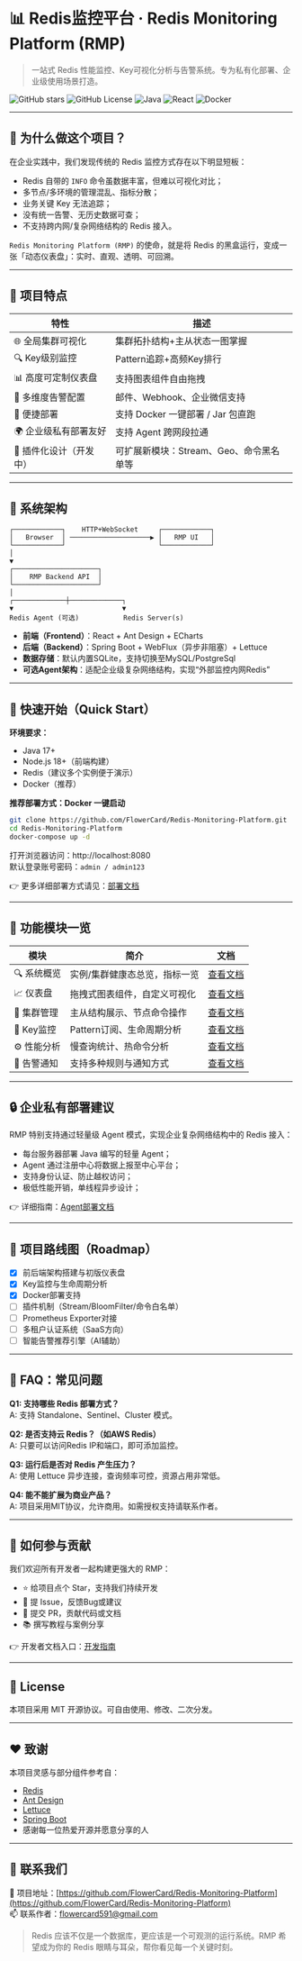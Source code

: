 # 📊 Redis监控平台 · Redis Monitoring Platform (RMP)

> 一站式 Redis 性能监控、Key可视化分析与告警系统。专为私有化部署、企业级使用场景打造。

![GitHub stars](https://img.shields.io/github/stars/FlowerCard/Redis-Monitoring-Platform?style=social)
![GitHub License](https://img.shields.io/github/license/FlowerCard/Redis-Monitoring-Platform)
![Java](https://img.shields.io/badge/backend-Java17-blue) ![React](https://img.shields.io/badge/frontend-React-green) ![Docker](https://img.shields.io/badge/deploy-Docker-orange)

---

## 🚀 为什么做这个项目？

在企业实践中，我们发现传统的 Redis 监控方式存在以下明显短板：

- Redis 自带的 `INFO` 命令虽数据丰富，但难以可视化对比；
- 多节点/多环境的管理混乱、指标分散；
- 业务关键 Key 无法追踪；
- 没有统一告警、无历史数据可查；
- 不支持跨内网/复杂网络结构的 Redis 接入。

`Redis Monitoring Platform (RMP)` 的使命，就是将 Redis 的黑盒运行，变成一张「动态仪表盘」：实时、直观、透明、可回溯。

---

## 🧩 项目特点

| 特性            | 描述                       |
|---------------|--------------------------|
| 🌐 全局集群可视化    | 集群拓扑结构+主从状态一图掌握          |
| 🔍 Key级别监控    | Pattern追踪+高频Key排行        |
| 📊 高度可定制仪表盘   | 支持图表组件自由拖拽               |
| 🔔 多维度告警配置    | 邮件、Webhook、企业微信支持        |
| 🧰 便捷部署       | 支持 Docker 一键部署 / Jar 包直跑 |
| 🌍 企业级私有部署友好  | 支持 Agent 跨网段拉通           |
| 🧱 插件化设计（开发中） | 可扩展新模块：Stream、Geo、命令黑名单等 |

---

## 📐 系统架构

```text
┌────────────┐    HTTP+WebSocket     ┌────────────┐
│   Browser  │ ────────────────────▶ │   RMP UI   │
└────────────┘                       └────────────┘
│
▼
┌─────────────────────┐
│    RMP Backend API  │
└─────────────────────┘
│
┌─────────────┼─────────────┐
▼                           ▼
Redis Agent (可选)           Redis Server(s)
```

- **前端（Frontend）**：React + Ant Design + ECharts  
- **后端（Backend）**：Spring Boot + WebFlux（异步非阻塞）+ Lettuce  
- **数据存储**：默认内置SQLite，支持切换至MySQL/PostgreSql  
- **可选Agent架构**：适配企业级复杂网络结构，实现“外部监控内网Redis”

---

## 🔧 快速开始（Quick Start）

**环境要求：**

- Java 17+
- Node.js 18+（前端构建）
- Redis（建议多个实例便于演示）
- Docker（推荐）

**推荐部署方式：Docker 一键启动**

```bash
git clone https://github.com/FlowerCard/Redis-Monitoring-Platform.git
cd Redis-Monitoring-Platform
docker-compose up -d
```

打开浏览器访问：http://localhost:8080  
默认登录账号密码：`admin / admin123`

👉 更多详细部署方式请见：[部署文档](docs/setup.md)

---

## 🧠 功能模块一览

| 模块       | 简介               | 文档                                  |
|----------|------------------|-------------------------------------|
| 🔍 系统概览  | 实例/集群健康态总览，指标一览  | [查看文档](docs/modules/overview.md)    |
| 📈 仪表盘   | 拖拽式图表组件，自定义可视化   | [查看文档](docs/modules/dashboard.md)   |
| 🧭 集群管理  | 主从结构展示、节点命令操作    | [查看文档](docs/modules/cluster.md)     |
| 🔑 Key监控 | Pattern订阅、生命周期分析 | [查看文档](docs/modules/key_monitor.md) |
| ⚙ 性能分析   | 慢查询统计、热命令分析      | [查看文档](docs/modules/performance.md) |
| 🔔 告警通知  | 支持多种规则与通知方式      | [查看文档](docs/modules/alert.md)       |

---

## 🔒 企业私有部署建议

RMP 特别支持通过轻量级 Agent 模式，实现企业复杂网络结构中的 Redis 接入：

- 每台服务器部署 Java 编写的轻量 Agent；
- Agent 通过注册中心将数据上报至中心平台；
- 支持身份认证、防止越权访问；
- 极低性能开销，单线程异步设计；

👉 详细指南：[Agent部署文档](docs/agent-guide.md)

---

## 🧭 项目路线图（Roadmap）

- [x] 前后端架构搭建与初版仪表盘
- [x] Key监控与生命周期分析
- [x] Docker部署支持
- [ ] 插件机制（Stream/BloomFilter/命令白名单）
- [ ] Prometheus Exporter对接
- [ ] 多租户认证系统（SaaS方向）
- [ ] 智能告警推荐引擎（AI辅助）

---

## 💬 FAQ：常见问题

**Q1: 支持哪些 Redis 部署方式？**  
A: 支持 Standalone、Sentinel、Cluster 模式。

**Q2: 是否支持云 Redis？（如AWS Redis）**  
A: 只要可以访问Redis IP和端口，即可添加监控。

**Q3: 运行后是否对 Redis 产生压力？**  
A: 使用 Lettuce 异步连接，查询频率可控，资源占用非常低。

**Q4: 能不能扩展为商业产品？**  
A: 项目采用MIT协议，允许商用。如需授权支持请联系作者。

---

## 🤝 如何参与贡献

我们欢迎所有开发者一起构建更强大的 RMP：

- ⭐ 给项目点个 Star，支持我们持续开发
- 🐞 提 Issue，反馈Bug或建议
- 🧪 提交 PR，贡献代码或文档
- 📚 撰写教程与案例分享

👉 开发者文档入口：[开发指南](docs/developer-guide.md)

---

## 📄 License

本项目采用 MIT 开源协议。可自由使用、修改、二次分发。

---

## ❤️ 致谢

本项目灵感与部分组件参考自：

- [Redis](https://redis.io/)
- [Ant Design](https://ant.design/)
- [Lettuce](https://github.com/lettuce-io/lettuce-core)
- [Spring Boot](https://spring.io/projects/spring-boot)
- 感谢每一位热爱开源并愿意分享的人

---

## 📎 联系我们

📘 项目地址：[https://github.com/FlowerCard/Redis-Monitoring-Platform](https://github.com/FlowerCard/Redis-Monitoring-Platform)  
📫 联系作者：flowercard591@gmail.com

> Redis 应该不仅是一个数据库，更应该是一个可观测的运行系统。RMP 希望成为你的 Redis 眼睛与耳朵，帮你看见每一个关键时刻。